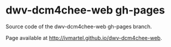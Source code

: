 dwv-dcm4chee-web gh-pages
===

Source code of the dwv-dcm4chee-web gh-pages branch. 

Page available at http://ivmartel.github.io/dwv-dcm4chee-web.
 